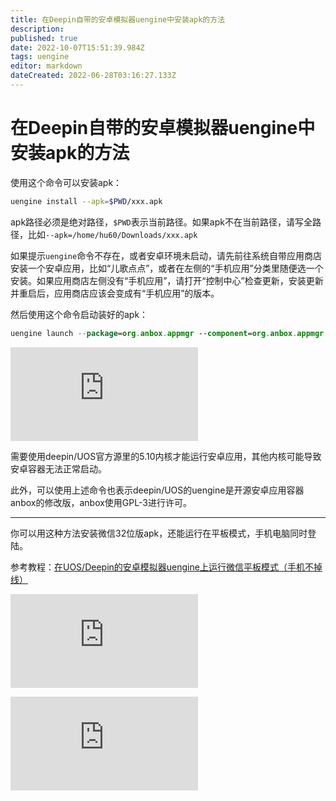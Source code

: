 ```yaml
---
title: 在Deepin自带的安卓模拟器uengine中安装apk的方法
description: 
published: true
date: 2022-10-07T15:51:39.984Z
tags: uengine
editor: markdown
dateCreated: 2022-06-28T03:16:27.133Z
---
```


# 在Deepin自带的安卓模拟器uengine中安装apk的方法
使用这个命令可以安装apk：

```bash
uengine install --apk=$PWD/xxx.apk
```

apk路径必须是绝对路径，`$PWD`表示当前路径。如果apk不在当前路径，请写全路径，比如`--apk=/home/hu60/Downloads/xxx.apk`

如果提示`uengine`命令不存在，或者安卓环境未启动，请先前往系统自带应用商店安装一个安卓应用，比如“儿歌点点”，或者在左侧的“手机应用”分类里随便选一个安装。如果应用商店左侧没有“手机应用”，请打开“控制中心”检查更新，安装更新并重启后，应用商店应该会变成有“手机应用”的版本。

然后使用这个命令启动装好的apk：

```kotlin
uengine launch --package=org.anbox.appmgr --component=org.anbox.appmgr.AppViewActivity
```

![file-hash-png-624b3d43fd8217d1008424a8f91220ec170357.png](https://hu60.cn/q.php/link.img.html?url64=aHR0cDovL2ZpbGUuaHU2MC5jbi9maWxlL2hhc2gvcG5nLzYyNGIzZDQzZmQ4MjE3ZDEwMDg0MjRhOGY5MTIyMGVjMTcwMzU3LnBuZw..)

需要使用deepin/UOS官方源里的5.10内核才能运行安卓应用，其他内核可能导致安卓容器无法正常启动。

此外，可以使用上述命令也表示deepin/UOS的uengine是开源安卓应用容器anbox的修改版，anbox使用GPL-3进行许可。

------

你可以用这种方法安装微信32位版apk，还能运行在平板模式，手机电脑同时登陆。

参考教程：[在UOS/Deepin的安卓模拟器uengine上运行微信平板模式（手机不掉线）](https://hu60.cn/q.php/link.url.html?url64=aHR0cHM6Ly9odTYwLmNuL3EucGhwL2Jicy50b3BpYy4xMDA5MzAuMS5odG1s)

![图片.png](https://hu60.cn/q.php/link.img.html?url64=aHR0cDovL2ZpbGUuaHU2MC5jbi9maWxlL2hhc2gvcG5nLzA3YmQwMDAzMzNlNjI3MWZjNGU0M2ZlNzQxYTEwNTZmNDU5OTk4LnBuZw..)

![图片.png](https://hu60.cn/q.php/link.img.html?url64=aHR0cDovL2ZpbGUuaHU2MC5jbi9maWxlL2hhc2gvcG5nLzQ5ZTUxYjYyNWEzYWY3MThlNDhjOTY2MmRmNDM0MWI3NDQ4MzM2LnBuZw..)